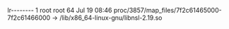 lr-------- 1 root root 64 Jul 19 08:46 proc/3857/map_files/7f2c61465000-7f2c61466000 -> /lib/x86_64-linux-gnu/libnsl-2.19.so

